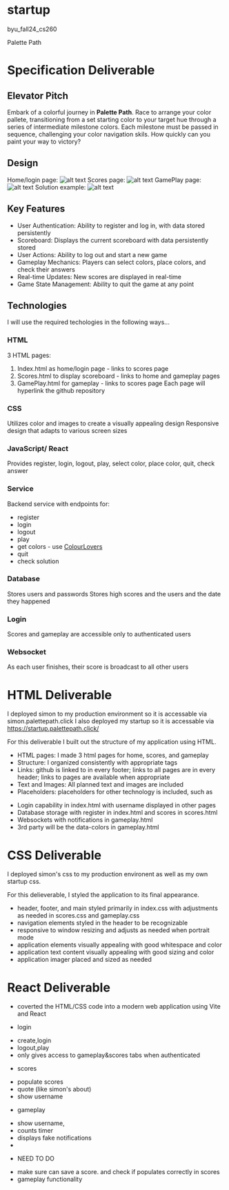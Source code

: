 # startup
byu_fall24_cs260

Palette Path

# Specification Deliverable
  ## Elevator Pitch
  Embark of a colorful journey in **Palette Path**. Race to arrange your color pallete, transitioning from a set starting color to your target hue through a series of intermediate milestone colors. Each milestone must be passed in sequence, challenging your color navigation skils. How quickly can you paint your way to victory?

  ## Design
  Home/login page:
  ![alt text](public/home_page.jpeg)
  Scores page:
  ![alt text](public/scores_page.jpeg)
  GamePlay page:
  ![alt text](public/gameplay_page.jpeg)
  Solution example:
  ![alt text](public/solution_example.jpeg)
  
  ## Key Features
  * User Authentication: Ability to register and log in, with data stored persistently
  * Scoreboard: Displays the current scoreboard with data persistently stored
  * User Actions: Ability to log out and start a new game
  * Gameplay Mechanics: Players can select colors, place colors, and check their answers
  * Real-time Updates: New scores are displayed in real-time
  * Game State Management: Ability to quit the game at any point

  ## Technologies
  I will use the required techologies in the following ways...
   ### HTML
   3 HTML pages: 
   1. Index.html as home/login page - links to scores page
   2. Scores.html to display scoreboard - links to home and gameplay pages
   3. GamePlay.html for gameplay - links to scores page
   Each page will hyperlink the github repository
   ### CSS
   Utilizes color and images to create a visually appealing design
   Responsive design that adapts to various screen sizes
   ### JavaScript/ React
   Provides register, login, logout, play, select color, place color, quit, check answer
   ### Service
   Backend service with endpoints for:
   * register
   * login
   * logout
   * play
   * get colors - use [ColourLovers](https://www.colourlovers.com/api)
   * quit
   * check solution
   ### Database
   Stores users and passwords
   Stores high scores and the users and the date they happened
   ### Login
   Scores and gameplay are accessible only to authenticated users
   ### Websocket
   As each user finishes, their score is broadcast to all other users

# HTML Deliverable

 I deployed simon to my production environment so it is accessable via simon.palettepath.click
 I also deployed my startup so it is accessable via https://startup.palettepath.click/

 For this deliverable I built out the structure of my application using HTML.
 * HTML pages: I made 3 html pages for home, scores, and gameplay
 * Structure: I organized consistently with appropriate tags
 * Links: github is linked to in every footer; links to all pages are in every header; links to pages are available when appropriate
 * Text and Images: All planned text and images are included
 * Placeholders: placeholders for other technology is included, such as
  - Login capability in index.html with username displayed in other pages
  - Database storage with register in index.html and scores in scores.html
  - Websockets with notifications in gameplay.html
  - 3rd party will be the data-colors in gameplay.html

# CSS Deliverable

I deployed simon's css to my production environent as well as my own startup css.

For this delieverable, I styled the application to its final appearance.
 * header, footer, and main styled primarily in index.css with adjustments as needed in scores.css and gameplay.css
 * navigation elements styled in the header to be recognizable
 * responsive to window resizing and adjusts as needed when portrait mode
 * application elements visually appealing with good whitespace and color
 * application text content visually appealing with good sizing and color
 * application imager placed and sized as needed

# React Deliverable

 * coverted the HTML/CSS code into a modern web application using Vite and React

 * login
  - create,login
  - logout,play
  - only gives access to gameplay&scores tabs when authenticated
 * scores
  - populate scores
  - quote (like simon's about)
  - show username
 * gameplay
  - show username, 
  - counts timer
  - displays fake notifications
  - 

 * NEED TO DO
  - make sure can save a score. and check if populates correctly in scores
  - gameplay functionality
 